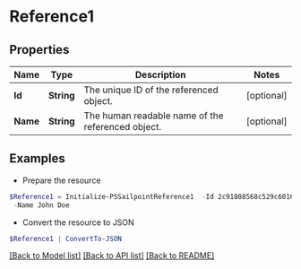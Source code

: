 # Reference1
## Properties

Name | Type | Description | Notes
------------ | ------------- | ------------- | -------------
**Id** | **String** | The unique ID of the referenced object. | [optional] 
**Name** | **String** | The human readable name of the referenced object. | [optional] 

## Examples

- Prepare the resource
```powershell
$Reference1 = Initialize-PSSailpointReference1  -Id 2c91808568c529c60168cca6f90c1313 `
 -Name John Doe
```

- Convert the resource to JSON
```powershell
$Reference1 | ConvertTo-JSON
```

[[Back to Model list]](../README.md#documentation-for-models) [[Back to API list]](../README.md#documentation-for-api-endpoints) [[Back to README]](../README.md)

